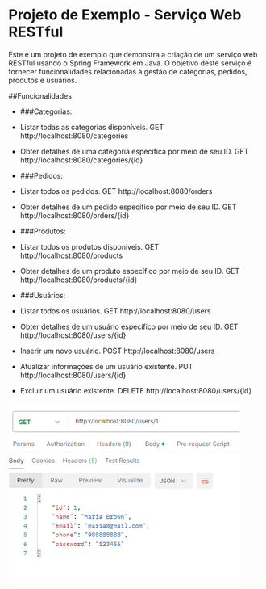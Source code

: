 # Projeto de Exemplo - Serviço Web RESTful

Este é um projeto de exemplo que demonstra a criação de um serviço web RESTful usando o Spring Framework em Java. O objetivo deste serviço é fornecer funcionalidades relacionadas à gestão de categorias, pedidos, produtos e usuários.

##Funcionalidades

* ###Categorias:

* Listar todas as categorias disponíveis.
GET http://localhost:8080/categories

* Obter detalhes de uma categoria específica por meio de seu ID.
GET http://localhost:8080/categories/{id}

* ###Pedidos:

* Listar todos os pedidos.
GET http://localhost:8080/orders

* Obter detalhes de um pedido específico por meio de seu ID.
GET http://localhost:8080/orders/{id}

* ###Produtos:

* Listar todos os produtos disponíveis.
GET http://localhost:8080/products

* Obter detalhes de um produto específico por meio de seu ID.
GET http://localhost:8080/products/{id}

* ###Usuários:

* Listar todos os usuários.
GET http://localhost:8080/users

* Obter detalhes de um usuário específico por meio de seu ID.
GET http://localhost:8080/users/{id}

* Inserir um novo usuário.
POST http://localhost:8080/users

* Atualizar informações de um usuário existente.
PUT http://localhost:8080/users/{id}

* Excluir um usuário existente.
DELETE http://localhost:8080/users/{id}

![image](img/Captura.png)

